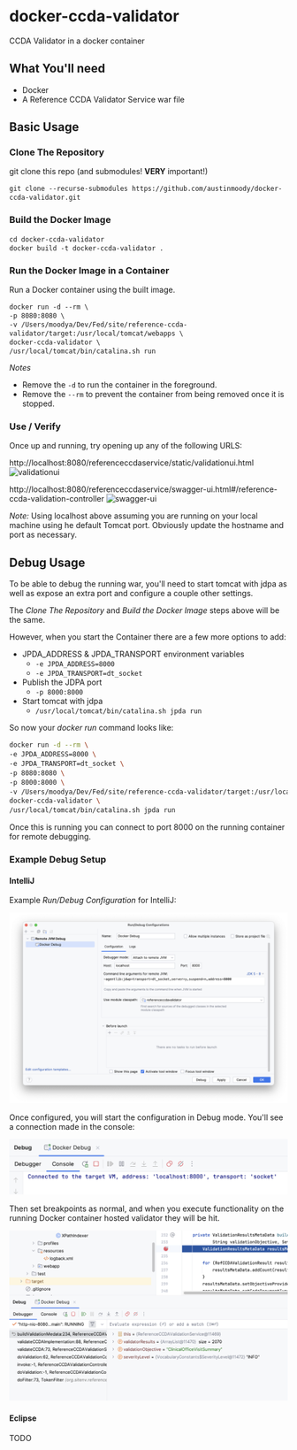 # docker-ccda-validator

CCDA Validator in a docker container

## What You'll need

- Docker
- A Reference CCDA Validator Service war file

## Basic Usage

### Clone The Repository

git clone this repo (and submodules! **VERY** important!)

```
git clone --recurse-submodules https://github.com/austinmoody/docker-ccda-validator.git
```

### Build the Docker Image

```
cd docker-ccda-validator
docker build -t docker-ccda-validator .
```
### Run the Docker Image in a Container

Run a Docker container using the built image.
```
docker run -d --rm \
-p 8080:8080 \
-v /Users/moodya/Dev/Fed/site/reference-ccda-validator/target:/usr/local/tomcat/webapps \
docker-ccda-validator \
/usr/local/tomcat/bin/catalina.sh run
```

_Notes_

- Remove the ```-d``` to run the container in the foreground.
- Remove the ```--rm``` to prevent the container from being removed once it is stopped.

### Use / Verify

Once up and running, try opening up any of the following URLS:

http://localhost:8080/referenceccdaservice/static/validationui.html
![validationui](https://i.imgur.com/DM3E6ny.png)

http://localhost:8080/referenceccdaservice/swagger-ui.html#/reference-ccda-validation-controller
![swagger-ui](https://i.imgur.com/1OdtDyg.png)

*Note:* Using localhost above assuming you are running on your local machine using he default Tomcat port.  Obviously update the hostname and port as necessary.

## Debug Usage

To be able to debug the running war, you'll need to start tomcat with jdpa as well as expose an extra port and configure a couple other settings.

The *Clone The Repository* and *Build the Docker Image* steps above will be the same.

However, when you start the Container there are a few more options to add:

- JPDA_ADDRESS & JPDA_TRANSPORT environment variables
  - ```-e JPDA_ADDRESS=8000```
  - ```-e JPDA_TRANSPORT=dt_socket```
- Publish the JDPA port 
  - ```-p 8000:8000```
- Start tomcat with jdpa
  - ```/usr/local/tomcat/bin/catalina.sh jpda run```

So now your _docker run_ command looks like:

```Bash
docker run -d --rm \
-e JPDA_ADDRESS=8000 \
-e JPDA_TRANSPORT=dt_socket \
-p 8080:8080 \
-p 8000:8000 \
-v /Users/moodya/Dev/Fed/site/reference-ccda-validator/target:/usr/local/tomcat/webapps \
docker-ccda-validator \
/usr/local/tomcat/bin/catalina.sh jpda run
```

Once this is running you can connect to port 8000 on the running container for remote debugging.

### Example Debug Setup

#### IntelliJ

Example _Run/Debug Configuration_ for IntelliJ:

![IntelliJ Remote Jvm Debug Configuration Example](docs/images/intellij-remote-debug-config.png)

Once configured, you will start the configuration in Debug mode.  You'll see a connection made in the console:

![IntelliJ Remote Debug Connect](docs/images/intellij-debug-connected.png)

Then set breakpoints as normal, and when you execute functionality on the running Docker container hosted validator they will be hit.

![IntelliJ Remote Debug Breakpoints](docs/images/intellij-debug-breakpoint.png)

#### Eclipse

TODO